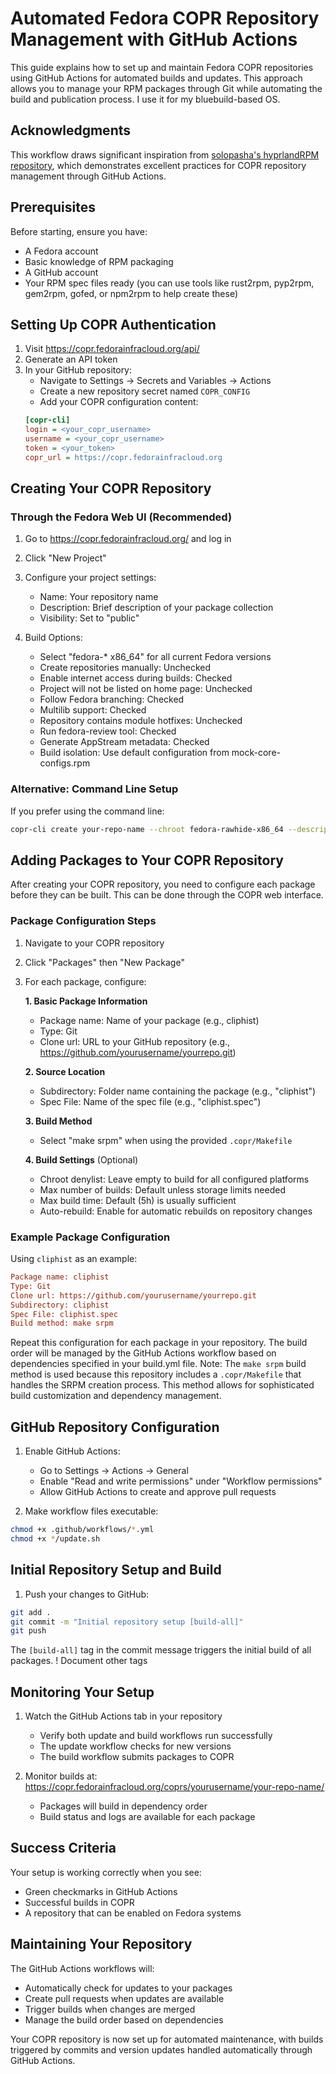# Automated Fedora COPR Repository Management with GitHub Actions

This guide explains how to set up and maintain Fedora COPR repositories using GitHub Actions for automated builds and updates. This approach allows you to manage your RPM packages through Git while automating the build and publication process.
I use it for my bluebuild-based OS.

## Acknowledgments

This workflow draws significant inspiration from [solopasha's hyprlandRPM repository](https://github.com/solopasha/hyprlandRPM), which demonstrates excellent practices for COPR repository management through GitHub Actions.

## Prerequisites

Before starting, ensure you have:
- A Fedora account
- Basic knowledge of RPM packaging
- A GitHub account
- Your RPM spec files ready (you can use tools like rust2rpm, pyp2rpm, gem2rpm, gofed, or npm2rpm to help create these)

## Setting Up COPR Authentication

1. Visit https://copr.fedorainfracloud.org/api/
2. Generate an API token
3. In your GitHub repository:
   - Navigate to Settings → Secrets and Variables → Actions
   - Create a new repository secret named `COPR_CONFIG`
   - Add your COPR configuration content:
   ```ini
   [copr-cli]
   login = <your_copr_username>
   username = <your_copr_username>
   token = <your_token>
   copr_url = https://copr.fedorainfracloud.org
   ```

## Creating Your COPR Repository

### Through the Fedora Web UI (Recommended)

1. Go to https://copr.fedorainfracloud.org/ and log in
2. Click "New Project"
3. Configure your project settings:
   - Name: Your repository name
   - Description: Brief description of your package collection
   - Visibility: Set to "public"
   
4. Build Options:
   - Select "fedora-* x86_64" for all current Fedora versions
   - Create repositories manually: Unchecked
   - Enable internet access during builds: Checked
   - Project will not be listed on home page: Unchecked
   - Follow Fedora branching: Checked
   - Multilib support: Checked
   - Repository contains module hotfixes: Unchecked
   - Run fedora-review tool: Checked
   - Generate AppStream metadata: Checked
   - Build isolation: Use default configuration from mock-core-configs.rpm

### Alternative: Command Line Setup

If you prefer using the command line:
```bash
copr-cli create your-repo-name --chroot fedora-rawhide-x86_64 --description "Your repository description"
```

## Adding Packages to Your COPR Repository

After creating your COPR repository, you need to configure each package before they can be built. This can be done through the COPR web interface.

### Package Configuration Steps

1. Navigate to your COPR repository
2. Click "Packages" then "New Package"
3. For each package, configure:

   **1. Basic Package Information**
   - Package name: Name of your package (e.g., cliphist)
   - Type: Git
   - Clone url: URL to your GitHub repository (e.g., https://github.com/yourusername/yourrepo.git)
   
   **2. Source Location**
   - Subdirectory: Folder name containing the package (e.g., "cliphist")
   - Spec File: Name of the spec file (e.g., "cliphist.spec")
   
   **3. Build Method**
   - Select "make srpm" when using the provided `.copr/Makefile`
   
   **4. Build Settings** (Optional)
   - Chroot denylist: Leave empty to build for all configured platforms
   - Max number of builds: Default unless storage limits needed
   - Max build time: Default (5h) is usually sufficient
   - Auto-rebuild: Enable for automatic rebuilds on repository changes

### Example Package Configuration

Using `cliphist` as an example:
```ini
Package name: cliphist
Type: Git
Clone url: https://github.com/yourusername/yourrepo.git
Subdirectory: cliphist
Spec File: cliphist.spec
Build method: make srpm
```

Repeat this configuration for each package in your repository. The build order will be managed by the GitHub Actions workflow based on dependencies specified in your build.yml file.
Note: The `make srpm` build method is used because this repository includes a `.copr/Makefile` that handles the SRPM creation process. This method allows for sophisticated build customization and dependency management.



## GitHub Repository Configuration

1. Enable GitHub Actions:
   - Go to Settings → Actions → General
   - Enable "Read and write permissions" under "Workflow permissions"
   - Allow GitHub Actions to create and approve pull requests

2. Make workflow files executable:
```bash
chmod +x .github/workflows/*.yml
chmod +x */update.sh
```

## Initial Repository Setup and Build

1. Push your changes to GitHub:
```bash
git add .
git commit -m "Initial repository setup [build-all]"
git push
```

The `[build-all]` tag in the commit message triggers the initial build of all packages. 
! Document other tags

## Monitoring Your Setup

1. Watch the GitHub Actions tab in your repository
   - Verify both update and build workflows run successfully
   - The update workflow checks for new versions
   - The build workflow submits packages to COPR

2. Monitor builds at: https://copr.fedorainfracloud.org/coprs/yourusername/your-repo-name/
   - Packages will build in dependency order
   - Build status and logs are available for each package

## Success Criteria

Your setup is working correctly when you see:
- Green checkmarks in GitHub Actions
- Successful builds in COPR
- A repository that can be enabled on Fedora systems

## Maintaining Your Repository

The GitHub Actions workflows will:
- Automatically check for updates to your packages
- Create pull requests when updates are available
- Trigger builds when changes are merged
- Manage the build order based on dependencies

Your COPR repository is now set up for automated maintenance, with builds triggered by commits and version updates handled automatically through GitHub Actions.
